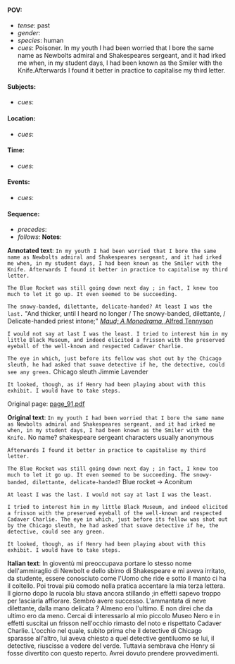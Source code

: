 #### POV: 
  - *tense*: past
  - *gender*: 
  - *species*: human
  - *cues*: Poisoner. In my youth I had been worried that I bore the same name as Newbolts admiral and Shakespeares sergeant, and it had irked me when, in my student days, I had been known as the Smiler with the Knife.Afterwards I found it better in practice to capitalise my third letter.
#### Subjects:
  - *cues*:
#### Location:
  - *cues*:
#### Time:
  - *cues*:
#### Events:
  - *cues*:
#### Sequence:
  - *precedes*: 
  - *follows*:
**Notes**:


**Annotated text**:
`In my youth I had been worried that I bore the same name as Newbolts admiral and Shakespeares sergeant, and it had irked me when, in my student days, I had been known as the Smiler with the Knife. Afterwards I found it better in practice to capitalise my third letter.`

`The Blue Rocket was still going down next day ; in fact, I knew too much to let it go up. It even seemed to be succeeding.`

`The snowy-banded, dilettante, delicate-handed? At least I was the last.` "And thicker, until I heard no longer / The snowy-banded, dilettante, / Delicate-handed priest intone;" [_Maud; A Monodrama_, Alfred Tennyson](https://www.telelib.com/authors/T/TennysonAlfred/verse/maud/maud.html)

`I would not say at last I was the least. I tried to interest him in my little Black Museum, and indeed elicited a frisson with the preserved eyeball of the well-known and respected Cadaver Charlie.`

`The eye in which, just before its fellow was shot out by the Chicago sleuth, he had asked that suave detective if he, the detective, could see any green.` Chicago sleuth Jimmie Lavender

`It looked, though, as if Henry had been playing about with this exhibit. I would have to take steps.`


Original page:
[page_91.pdf](https://github.com/vigji/cainjb/blob/main/source_material/pages/page_91.pdf)

**Original text**:
`In my youth I had been worried that I bore the same name as Newbolts admiral and Shakespeares sergeant, and it had irked me when, in my student days, I had been known as the Smiler with the Knife.` No name? shakespeare sergeant characters usually anonymous

`Afterwards I found it better in practice to capitalise my third  letter.` 

`The Blue Rocket was still going down next day ; in fact, I knew too much to let it go up. It even seemed to be succeeding. The snowy-banded, dilettante, delicate-handed?` Blue rocket -> Aconitum

`At least I was the last. I would not say at last I was the least.`

`I tried to interest him in my little Black Museum, and indeed elicited a frisson with the preserved eyeball of the well-known and respected Cadaver Charlie. The eye in which, just before its fellow was shot out by the Chicago sleuth, he had asked that suave detective if he, the detective, could see any green.`

`It looked, though, as if Henry had been playing about with this exhibit. I would have to take steps.`

**Italian text**:
In gioventù mi preoccupava portare lo stesso nome dell'ammiraglio di Newbolt e dello sbirro di Shakespeare e mi aveva irritato, da studente, essere conosciuto come l'Uomo che ride e sotto il manto ci ha il coltello. Poi trovai più comodo nella pratica accentare la mia terza lettera. Il giorno dopo la rucola blu stava ancora stillando ;in effetti sapevo troppo per !asciarla affiorare. Sembrò avere successo. L'ammantata di neve dilettante, dalla mano delicata ? Almeno ero l'ultimo. E non direi che da ultimo ero da meno. Cercai di interessarlo al mio piccolo Museo Nero e in effetti suscitai un frisson nell'occhio rimasto del noto e rispettato Cadaver Charlie. L'occhio nel quale, subito prima che il detective di Chicago sparasse all'altro, lui aveva chiesto a quel detective gentiluomo se lui, il detective, riuscisse a vedere del verde. Tuttavia sembrava che Henry si fosse divertito con questo reperto. Avrei dovuto prendere provvedimenti.
